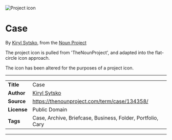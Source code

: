 ![Project icon](../../icon/icon.png)
# Case
By [Kiryl Sytsko](https://thenounproject.com/k.sytsko/), from the [Noun Project](https://thenounproject.com/term/case/134358/)

The project icon is pulled from 'TheNounProject', and adapted into the flat-circle icon approach.

The icon has been altered for the purposes of a project icon.

---
|||
|---|---|
|**Title**|Case|
|**Author**|[Kiryl Sytsko](https://thenounproject.com/k.sytsko/)|
|**Source**|https://thenounproject.com/term/case/134358/|
|**License**|Public Domain|
|**Tags**|Case, Archive, Briefcase, Business, Folder, Portfolio, Cary|

---